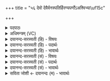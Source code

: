 +++
title = "५६ देवो देवैर्वनस्पतिर्हिरण्यपर्णोऽअश्विभ्या\uf15c"

+++
<details><summary>पदपाठः</summary>

दे॒वः। दे॒वैः। वन॒स्पतिः॑। हिर॑ण्यवर्ण॒ इति॒ हिर॑ण्यऽवर्णः। अ॒श्विभ्या॒मित्य॒श्विऽभ्या॑म्। सर॑स्वत्या। सु॒पि॒प्प॒ल इति॑ सुऽपिप्प॒लः। इन्द्रा॑य। प॒च्य॒ते॒। मधु॑। ओजः॑। न। जू॒तिः। ऋ॒ष॒भः। न। भाम॑म्। वन॒स्पतिः॑। नः॒। दध॑त्। इ॒न्द्रि॒याणि॑। व॒सु॒वन॒ इति॑ वसु॒ऽवने॑। व॒सु॒धेय॒स्येति॑ वसु॒ऽधेय॑स्य। व्य॒न्तु॒। यज॑। ५६।
</details>

<details><summary>अधिमन्त्रम् (VC)</summary>

- अश्व्यादयो देवताः
- स्वस्त्यात्रेय ऋषिः
- निचृदत्यष्टिः
- गान्धारः
</details>

<details><summary>दयानन्द-सरस्वती (हि) - विषयः</summary>

फिर मनुष्य कैसे वर्त्तें, यह विषय अगले मन्त्र में कहा है ॥
</details>

<details><summary>दयानन्द-सरस्वती (हि) - पदार्थः</summary>

पदार्थान्वयभाषाः -  हे विद्वन् ! जैसे (अश्विभ्याम्) जल और बिजुली रूप आग से (देवैः) प्रकाश करनेवाले गुणों के साथ (देवः) प्रकाशमान (हिरण्यवर्णः) तेजःस्वरूप (वनस्पतिः) किरणों की रक्षा करनेवाला सूर्यलोक वा (सरस्वत्या) बढ़ती हुई नीति के साथ (सुपिप्पलः) सुन्दर फलोंवाला पीपल आदि वृक्ष (इन्द्राय) प्राणी के लिए (मधु) मीठा फल जैसे (पच्यते) पके वैसे पकता और सिद्ध होता वा (जूतिः) वेग (ओजः) जल को (न) जैसे (भामम्) तथा क्रोध को (ऋषभः) बलवान् प्राणी के (न) समान (वनस्पतिः) वट वृक्ष आदि (वसुधेयस्य) सब के आधार संसार के बीच (नः) हम लोगों के लिए (वसुवने) वा धन चाहनेवाले के लिए (इन्द्रियाणि) धनों को (दधत्) धारण कर रहा है, जैसे इन सब उक्त पदार्थों को ये सब (व्यन्तु) व्याप्त हों, वैसे तू सब व्यवहारों की (यज) सङ्गति किया कर ॥५६ ॥
</details>

<details><summary>दयानन्द-सरस्वती (हि) - भावार्थः</summary>

भावार्थभाषाः -  इस मन्त्र में उपमा और वाचकलुप्तोपमालङ्कार हैं। हे मनुष्यो ! तुम जैसे सूर्य वर्षा से और नदी अपने जल से वृक्षों की भलीभाँति रक्षा कर सब ओर से मीठे-मीठे फलों को उत्पन्न कराती है, वैसे सब के अर्थ सब वस्तु उत्पन्न करो और जैसे धार्मिक राजा दुष्ट पर क्रोध करता, वैसे दुष्टों के प्रति अप्रीति कर अच्छे उत्तम जनों में प्रेम को धारण करो ॥५६ ॥
</details>

<details><summary>दयानन्द-सरस्वती (सं) - विषयः</summary>

पुनर्मनुष्याः कथं वर्त्तेरन्नित्याह ॥
</details>

<details><summary>दयानन्द-सरस्वती (सं) - पदार्थः</summary>

पदार्थान्वयभाषाः -  हे विद्वन् ! यथाश्विभ्यां देवैः सह देवो हिरण्यवर्णो वनस्पतिः सरस्वत्या सुपिप्पला इन्द्राय मध्विव पच्यते जूतिरोजो न भाममृषभो न वनस्पतिर्वसुधेयस्य नो वसुवन इन्द्रियाणि दधद्यथैतानेतानि व्यन्तु तथा त्वं यज ॥५६ ॥
</details>

<details><summary>दयानन्द-सरस्वती (सं) - भावार्थः</summary>

भावार्थभाषाः -  अत्रोपमावाचकलुप्तोपमालङ्कारौ। हे मनुष्याः ! भवन्तो यथा सूर्यो वृष्ट्या नदी स्वजलेन च वृक्षान् संरक्ष्य मधुराणि फलानि जनयति तथा सर्वार्थं सर्वं वस्तु जनयन्तु यथा च धार्मिको राजा दुष्टाय क्रुध्यति तथा दुष्टान् प्रत्यप्रीतिं कृत्वा श्रेष्ठेषु प्रेम धरन्तु ॥५६ ॥
</details>

<details><summary>सविता जोशी ← दयानन्दः (म) - भावार्थः</summary>

भावार्थभाषाः -  या मंत्रात उपमा व वाचकलुप्तोपमालंकार आहेत. हे माणसांनो ! जसे सूर्य पर्जन्यरूपाने व नदी जलरूपाने वृक्षांचे रक्षण करतात व मधुर फळे उत्पन्न करतात. त्याप्रकारे तुम्हीही सर्वांसाठी सर्व वस्तू बनवा व जसा धार्मिक राजा दुष्टांवर क्रोध करतो तसे तुम्हीही दुष्टांवर क्रोध व उत्तम, श्रेष्ठ लोकांवर प्रेम करा.
</details>